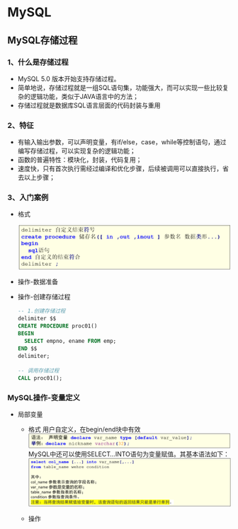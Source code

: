 # MySQL

## MySQL存储过程

### 1、什么是存储过程

- MySQL 5.0 版本开始支持存储过程。
- 简单地说，存储过程就是一组SQL语句集，功能强大，而可以实现一些比较复杂的逻辑功能，类似于JAVA语言中的方法；
- 存储过程就是数据库SQL语言层面的代码封装与重用

### 2、特征

- 有输入输出参数，可以声明变量，有if/else，case，while等控制语句，通过编写存储过程，可以实现复杂的逻辑功能；
- 函数的普遍特性：模块化，封装，代码复用；
- 速度快，只有首次执行需经过编译和优化步骤，后续被调用可以直接执行，省去以上步骤；

### 3、入门案例

- 格式

  ![image-20240430110820373](photo/image-20240430110820373.png)

- 操作-数据准备

- 操作-创建存储过程

  ```sql
  -- 1.创建存储过程
  delimiter $$
  CREATE PROCEDURE proc01()
  BEGIN
  	SELECT empno, ename FROM emp;
  END $$
  delimiter;
  
  -- 调用存储过程
  CALL proc01();
  ```

### MySQL操作-变量定义

- 局部变量

  - 格式
    用户自定义，在begin/end块中有效
    ![image-20240430112619404](photo/image-20240430112619404.png)MySQL中还可以使用SELECT…INTO语句为变量赋值。其基本语法如下：
    ![image-20240430120500652](photo/image-20240430120500652.png)

  - 操作

    ```sql
    
    ```

    